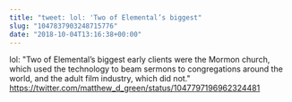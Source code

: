 ```yaml
---
title: "tweet: lol: 'Two of Elemental’s biggest"
slug: "1047837903248715776"
date: "2018-10-04T13:16:38+00:00"
---
```

lol: "Two of Elemental’s biggest early clients were the Mormon church, which used the technology to beam sermons to congregations around the world, and the adult film industry, which did not." https://twitter.com/matthew_d_green/status/1047797196962324481